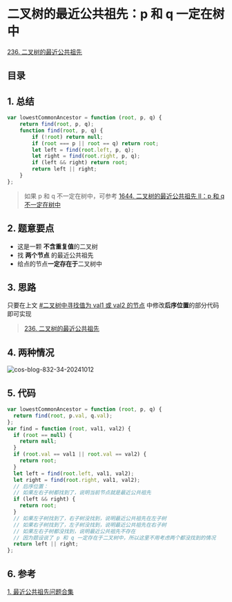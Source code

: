 
# 二叉树的最近公共祖先：p 和 q 一定在树中


[236. 二叉树的最近公共祖先](https://leetcode.cn/problems/lowest-common-ancestor-of-a-binary-tree/)


## 目录
<!-- toc -->
 ## 1. 总结 

```javascript
var lowestCommonAncestor = function (root, p, q) {
    return find(root, p, q);
    function find(root, p, q) {
        if (!root) return null;
        if (root === p || root == q) return root;
        let left = find(root.left, p, q);
        let right = find(root.right, p, q);
        if (left && right) return root;
        return left || right;
    }
};
```

> 如果 p 和 q 不一定在树中，可参考 [1644. 二叉树的最近公共祖先 II：p 和 q 不一定在树中](/post/5289AF4N.html)

## 2. 题意要点

- 这是一颗 **不含重复值**的二叉树
- 找 **两个节点** 的最近公共祖先
- 给点的节点**一定存在于**二叉树中

## 3. 思路

只要在上文 [#二叉树中寻找值为 val1 或 val2 的节点](/post/x8vnQqCL.html#二叉树中寻找值为-val1-或-val2-的节点) 中修改**后序位置**的部分代码即可实现

>[236. 二叉树的最近公共祖先](https://leetcode.cn/problems/lowest-common-ancestor-of-a-binary-tree/)

## 4. 两种情况

![cos-blog-832-34-20241012](https://blog-1310531898.cos.ap-beijing.myqcloud.com/832-34-20241012/Pasted%20image%2020240907095203.png)

## 5. 代码 

```javascript
var lowestCommonAncestor = function (root, p, q) {
  return find(root, p.val, q.val);
};
var find = function (root, val1, val2) {
  if (root == null) {
    return null;
  }
  if (root.val == val1 || root.val == val2) {
    return root;
  }
  let left = find(root.left, val1, val2);
  let right = find(root.right, val1, val2);
  // 后序位置：
  // 如果左右子树都找到了，说明当前节点就是最近公共祖先
  if (left && right) {
    return root;
  }
  // 如果左子树找到了，右子树没找到，说明最近公共祖先在左子树
  // 如果右子树找到了，左子树没找到，说明最近公共祖先在右子树
  // 如果左右子树都没找到，说明最近公共祖先不存在
  // 因为题设说了 p 和 q 一定存在于二叉树中，所以这里不用考虑两个都没找到的情况
  return left || right;
};
```

## 6. 参考

[1. 最近公共祖先问题合集](/post/kn9MI0oy.html)